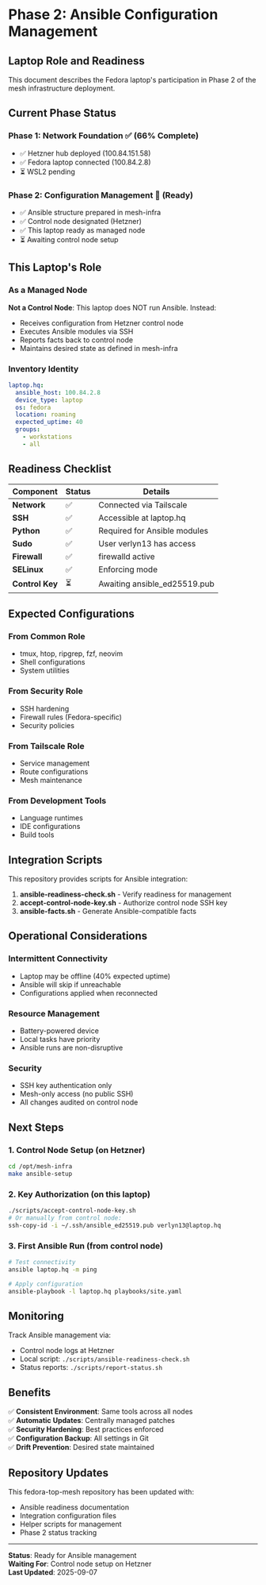# Phase 2: Ansible Configuration Management

## Laptop Role and Readiness

This document describes the Fedora laptop's participation in Phase 2 of the mesh infrastructure deployment.

## Current Phase Status

### Phase 1: Network Foundation ✅ (66% Complete)
- ✅ Hetzner hub deployed (100.84.151.58)
- ✅ Fedora laptop connected (100.84.2.8)
- ⏳ WSL2 pending

### Phase 2: Configuration Management 🚧 (Ready)
- ✅ Ansible structure prepared in mesh-infra
- ✅ Control node designated (Hetzner)
- ✅ This laptop ready as managed node
- ⏳ Awaiting control node setup

## This Laptop's Role

### As a Managed Node

**Not a Control Node**: This laptop does NOT run Ansible. Instead:
- Receives configuration from Hetzner control node
- Executes Ansible modules via SSH
- Reports facts back to control node
- Maintains desired state as defined in mesh-infra

### Inventory Identity

```yaml
laptop.hq:
  ansible_host: 100.84.2.8
  device_type: laptop
  os: fedora
  location: roaming
  expected_uptime: 40
  groups:
    - workstations
    - all
```

## Readiness Checklist

| Component | Status | Details |
|-----------|--------|---------|
| **Network** | ✅ | Connected via Tailscale |
| **SSH** | ✅ | Accessible at laptop.hq |
| **Python** | ✅ | Required for Ansible modules |
| **Sudo** | ✅ | User verlyn13 has access |
| **Firewall** | ✅ | firewalld active |
| **SELinux** | ✅ | Enforcing mode |
| **Control Key** | ⏳ | Awaiting ansible_ed25519.pub |

## Expected Configurations

### From Common Role
- tmux, htop, ripgrep, fzf, neovim
- Shell configurations
- System utilities

### From Security Role
- SSH hardening
- Firewall rules (Fedora-specific)
- Security policies

### From Tailscale Role
- Service management
- Route configurations
- Mesh maintenance

### From Development Tools
- Language runtimes
- IDE configurations
- Build tools

## Integration Scripts

This repository provides scripts for Ansible integration:

1. **ansible-readiness-check.sh** - Verify readiness for management
2. **accept-control-node-key.sh** - Authorize control node SSH key
3. **ansible-facts.sh** - Generate Ansible-compatible facts

## Operational Considerations

### Intermittent Connectivity
- Laptop may be offline (40% expected uptime)
- Ansible will skip if unreachable
- Configurations applied when reconnected

### Resource Management
- Battery-powered device
- Local tasks have priority
- Ansible runs are non-disruptive

### Security
- SSH key authentication only
- Mesh-only access (no public SSH)
- All changes audited on control node

## Next Steps

### 1. Control Node Setup (on Hetzner)
```bash
cd /opt/mesh-infra
make ansible-setup
```

### 2. Key Authorization (on this laptop)
```bash
./scripts/accept-control-node-key.sh
# Or manually from control node:
ssh-copy-id -i ~/.ssh/ansible_ed25519.pub verlyn13@laptop.hq
```

### 3. First Ansible Run (from control node)
```bash
# Test connectivity
ansible laptop.hq -m ping

# Apply configuration
ansible-playbook -l laptop.hq playbooks/site.yaml
```

## Monitoring

Track Ansible management via:
- Control node logs at Hetzner
- Local script: `./scripts/ansible-readiness-check.sh`
- Status reports: `./scripts/report-status.sh`

## Benefits

✅ **Consistent Environment**: Same tools across all nodes  
✅ **Automatic Updates**: Centrally managed patches  
✅ **Security Hardening**: Best practices enforced  
✅ **Configuration Backup**: All settings in Git  
✅ **Drift Prevention**: Desired state maintained  

## Repository Updates

This fedora-top-mesh repository has been updated with:
- Ansible readiness documentation
- Integration configuration files
- Helper scripts for management
- Phase 2 status tracking

---

**Status**: Ready for Ansible management  
**Waiting For**: Control node setup on Hetzner  
**Last Updated**: 2025-09-07
